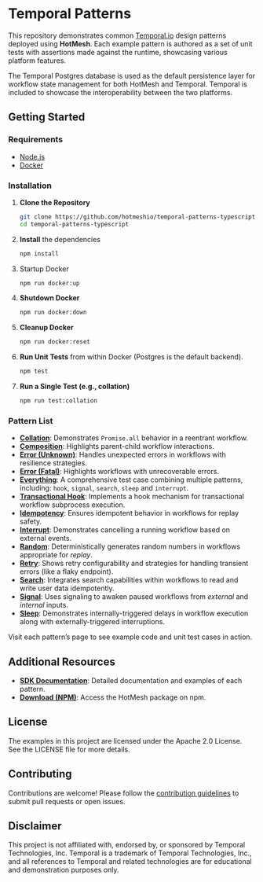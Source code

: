 # Temporal Patterns

This repository demonstrates common [Temporal.io](https://temporal.io/) design patterns deployed using **HotMesh**. Each example pattern is authored as a set of unit tests with assertions made against the runtime, showcasing various platform features.

The Temporal Postgres database is used as the default persistence layer for workflow state management for both HotMesh and Temporal. Temporal is included to showcase the interoperability between the two platforms.

## Getting Started

### Requirements
- [Node.js](https://nodejs.org/)
- [Docker](https://www.docker.com/)

### Installation

1. **Clone the Repository**
   ```bash
   git clone https://github.com/hotmeshio/temporal-patterns-typescript.git
   cd temporal-patterns-typescript
   ```
2. **Install** the dependencies
    ```bash
    npm install
    ```
3. Startup Docker
    ```bash
    npm run docker:up
    ```
4. **Shutdown Docker**
    ```bash
    npm run docker:down
    ```
5. **Cleanup Docker**
    ```bash
    npm run docker:reset
    ```
6. **Run Unit Tests** from within Docker (Postgres is the default backend).
    ```bash
    npm test
    ```
7. **Run a Single Test (e.g., collation)**
    ```bash
    npm run test:collation
    ```

### Pattern List 
 - [**Collation**](./patterns/collation): Demonstrates `Promise.all` behavior in a reentrant workflow. 
 - [**Composition**](./patterns/composition): Highlights parent-child workflow interactions.
 - [**Error (Unknown)**](./patterns/error-unknown): Handles unexpected errors in workflows with resilience strategies.
 - [**Error (Fatal)**](./patterns/error-fatal): Highlights workflows with unrecoverable errors.
 - [**Everything**](./patterns/everything): A comprehensive test case combining multiple patterns, including: `hook`, `signal`, `search`, `sleep` and `interrupt`.
 - [**Transactional Hook**](./patterns/hook): Implements a hook mechanism for transactional workflow subprocess execution.
 - [**Idempotency**](./patterns/idempotency): Ensures idempotent behavior in workflows for replay safety.
 - [**Interrupt**](./patterns/interrupt): Demonstrates cancelling a running workflow based on external events.
 - [**Random**](./patterns/random): Deterministically generates random numbers in workflows appropriate for *replay*.
 - [**Retry**](./patterns/retry): Shows retry configurability and strategies for handling transient errors (like a flaky endpoint).
 - [**Search**](./patterns/search): Integrates search capabilities within workflows to read and write user data idempotently.
 - [**Signal**](./patterns/signal): Uses signaling to awaken paused workflows from *external* and *internal* inputs.
 - [**Sleep**](./patterns/sleep): Demonstrates internally-triggered delays in workflow execution along with externally-triggered interruptions. 

Visit each pattern’s page to see example code and unit test cases in action.

## Additional Resources

- **[SDK Documentation](https://hotmeshio.github.io/sdk-typescript/)**: Detailed documentation and examples of each pattern.
- **[Download (NPM)](https://www.npmjs.com/package/@hotmeshio/hotmesh)**: Access the HotMesh package on npm.

## License

The examples in this project are licensed under the Apache 2.0 License. See the LICENSE file for more details.

## Contributing

Contributions are welcome! Please follow the [contribution guidelines](./docs/CONTRIBUTING.md) to submit pull requests or open issues.

## Disclaimer

This project is not affiliated with, endorsed by, or sponsored by Temporal Technologies, Inc. Temporal is a trademark of Temporal Technologies, Inc., and all references to Temporal and related technologies are for educational and demonstration purposes only.
